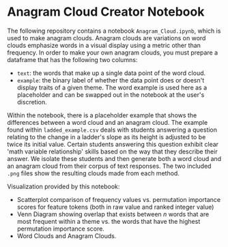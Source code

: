 # Anagram Cloud Creator Notebook

The following repository contains a notebook `Anagram_Cloud.ipynb`, which is used to make anagram clouds. Anagram clouds are variations on word clouds emphasize words in a visual display using a metric other than frequency. In order to make your own anagram clouds, you must prepare a dataframe that has the following two columns:
- `text`: the words that make up a single data point of the word cloud.
- `example`: the binary label of whether the data point does or doesn't display traits of a given theme. The word example is used here as a placeholder and can be swapped out in the notebook at the user's discretion.

Within the notebook, there is a placeholder example that shows the differences between a word cloud and an anagram cloud. The example found within `ladded_example.csv` deals with students answering a question relating to the change in a ladder's slope as its height is adjusted to be twice its initial value. Certain students answering this question exhibit clear 'math variable relationship' skills based on the way that they describe their answer. We isolate these students and then generate both a word cloud and an anagram cloud from their corpus of text responses. The two included `.png` files show the resulting clouds made from each method.

Visualization provided by this notebook:
- Scatterplot comparison of frequency values vs. permutation importance scores for feature tokens (both in raw value and ranked integer value)
- Venn Diagram showing overlap that exists between $n$ words that are most frequent within a theme vs. the words that have the highest permutation importance score.
- Word Clouds and Anagram Clouds.
